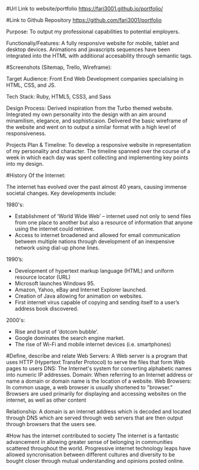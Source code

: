#Url Link to website/portfolio
https://fari3001.github.io/portfolio/

#Link to Github Repository
https://github.com/fari3001/portfolio

Purpose: To output my professional capabilities to potential employers.

Functionaliy/Features: A fully responsive website for mobile, tablet and desktop devices. Animations and javascripts sequences have been integrated into the HTML with additional accesability through semantic tags. 


#Screenshots (Sitemap, Trello, Wireframe): 

Target Audience: Front End Web Development companies specialising in HTML, CSS, and JS.

Tech Stack: Ruby, HTML5, CSS3, and Sass

Design Process: Derived inspiration from the Turbo themed website. Integrated my own personality into the design with an aim around minamilism, elegance, and sophisticaion. Delivered the basic wireframe of the website and went on to output a similar format with a high level of responsiveness. 

Projects Plan & Timeline: To develop a responsive website in representation of my personality and character. The timeline spanned over the course of a week in which each day was spent collecting and implementing key points into my design. 

#History Of the Internet:

The internet has evolved over the past almost 40 years, causing immense societal changes. Key developments include:

1980's:
-	Establishment of ‘World Wide Web’ – internet used not only to send files from one place to another but also a resource of information that anyone using the internet could retrieve.
-	Access to internet broadened and allowed for email communication between multiple nations through development of an inexpensive network using dial-up phone lines.

1990’s:
-	 Development of hypertext markup language (HTML) and uniform resource locator (URL)
-	Microsoft launches Windows 95.
-	 Amazon, Yahoo, eBay and Internet Explorer launched.
-	Creation of Java allowing for animation on websites.
-	First internet virus capable of copying and sending itself to a user’s address book discovered.

2000's:
-	Rise and burst of ‘dotcom bubble’.
-	 Google dominates the search engine market.
-	 The rise of Wi-Fi and mobile internet devices (i.e. smartphones)

#Define, describe and relate
Web Servers: A Web server is a program that uses HTTP (Hypertext Transfer Protocol) to serve the files that form Web pages to users
DNS: The Internet's system for converting alphabetic names into numeric IP addresses. 
Domain: When referring to an Internet address or name a domain or domain name is the location of a website.
Web Browsers:  In common usage, a web browser is usually shortened to "browser." Browsers are used primarily for displaying and accessing websites on the internet, as well as other content 

Relationship: A domain is an internet address which is decoded and located through DNS which are served through web servers that are then output through browsers that the users see. 

#How has the internet contributed to society 
The internet is a fantastic advancement in allowing greater sense of belonging in communities scattered throughout the world. Progressive internet technology leaps have allowed syncronisation between different cultures and diversity to be bought closer through mutual understanding and opinions posted online. 